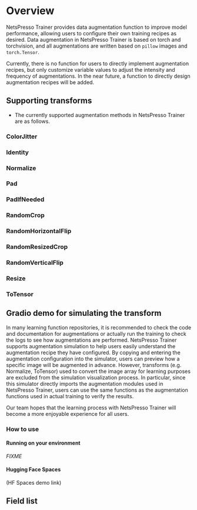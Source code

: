 # Overview

NetsPresso Trainer provides data augmentation function to improve model performance, allowing users to configure their own training recipes as desired. 
Data augmentation in NetsPresso Trainer is based on torch and torchvision, and all augmentations are written based on `pillow` images and `torch.Tensor`.  

Currently, there is no function for users to directly implement augmentation recipes, but only customize variable values to adjust the intensity and frequency of augmentations. In the near future, a function to directly design augmentation recipes will be added. 

## Supporting transforms

- The currently supported augmentation methods in NetsPresso Trainer are as follows.

### ColorJitter

### Identity

### Normalize

### Pad

### PadIfNeeded

### RandomCrop

### RandomHorizontalFlip

### RandomResizedCrop

### RandomVerticalFlip

### Resize

### ToTensor

## Gradio demo for simulating the transform

In many learning function repositories, it is recommended to check the code and documentation for augmentations or actually run the training to check the logs to see how augmentations are performed. 
NetsPresso Trainer supports augmentation simulation to help users easily understand the augmentation recipe they have configured. 
By copying and entering the augmentation configuration into the simulator, users can preview how a specific image will be augmented in advance. However, transforms (e.g. Normalize, ToTensor) used to convert the image array for learning purposes are excluded from the simulation visualization process. 
In particular, since this simulator directly imports the augmentation modules used in NetsPresso Trainer, users can use the same functions as the augmentation functions used in actual training to verify the results.  

Our team hopes that the learning process with NetsPresso Trainer will become a more enjoyable experience for all users. 

### How to use

#### Running on your environment
*FIXME*

#### Hugging Face Spaces

(HF Spaces demo link)

## Field list